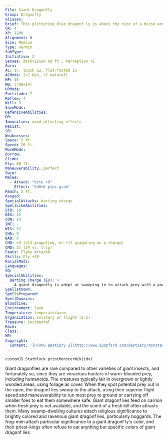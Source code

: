 ```yaml
---
File: Giant Dragonfly
Group: Dragonfly
aliases: 
Brief: This glittering blue dragonf ly is about the size of a horse and is large enough to carry off small farm animals or people.
CR: 4
XP: 1200
Alignment: N
Size: Medium
Type: vermin
SubType: 
Initiative: 2
Senses: darkvision 60 ft.; Perception +1
Aura: 
AC: 17, touch 12, flat-footed 15
ACMods: (+2 Dex, +5 natural)
HP: 45
HD: (7d8+14)
HPMods: 
Fortitude: 7
Reflex: 4
Will: 3
SaveMods: 
DefensiveAbilities: 
DR: 
Immunities: mind-affecting effects
Resist: 
SR: 
Weaknesses: 
Space: 5 ft.
Speed: 20 ft.
MoveMods: 
Burrow: 
Climb: 
Fly: 80 ft.
Maneuverability: perfect
Swim: 
Melee: 
  - Attack: "bite +9"
    Effect: "2d8+6 plus grab"
Reach: 5 ft.
Ranged: 
SpecialAttacks: darting charge
SpellLikeAbilities: 
STR: 19
DEX: 15
CON: 14
INT: -
WIS: 12
CHA: 9
BAB: 5
CMB: +9 (+13 grappling, or +17 grappling on a charge)
CMD: 21 (29 vs. trip)
Feats: Flyby AttackB
Skills: Fly +10
RacialMods: 
Languages: 
SQ: 
SpecialAbilities:
  Darting Charge (Ex): >
    A giant dragonfly is adept at swooping in to attack prey with a powerful bite and then, just as quickly, swooping back up out of reach. As a result, a giant dragonfly gains Flyby Attack as a bonus feat. In addition, if a giant dragonfly charges while flying, it receives a +4 bonus on CMB checks made to grapple foes.
SpellsKnown: 
SpellsPrepared: 
SpellDomains: 
Bloodline: 
Environment: land
Temperature: temperate/warm
Organization: solitary or flight (2-5)
Treasure: incidental
Race: 
Class: 
MR: 
Copyright:
  Content: '[PFRPG Bestiary 2](http://www.d20pfsrd.com/bestiary/monster-listings/vermin/dragonfly-giant)'
---
```

```dataviewjs
customJS.Statblock.printMonsterWiki(dv)
```
Giant dragonflies are rare compared to other varieties of giant insects, and fortunately so, since they are voracious hunters of warm-blooded prey, including humanoids.  The creatures typically lair in overgrown or lightly wooded areas, using foliage as cover. When they spot potential prey out in the open, the dragonf lies swoop to the attack, using their superior flight speed and maneuverability to run most prey to ground or carrying off smaller foes to eat them somewhere safe. Giant dragonf lies feed on carrion when fresh prey is not available, and the scent of a fresh kill often attracts them.  Many swamp-dwelling cultures attach religious significance to brightly colored and ravenous giant dragonf lies, particularly boggards. The frog-men attach particular significance to a giant dragonf ly's color, and their priest-kings often refuse to eat anything but specific colors of giant dragonf lies.
